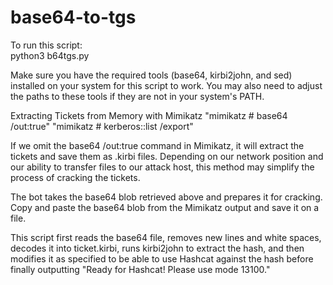 # base64-to-tgs
To run this script:<br>
python3 b64tgs.py 

Make sure you have the required tools (base64, kirbi2john, and sed) installed on your system for this script to work. You may also need to adjust the paths to these tools if they are not in your system's PATH.

Extracting Tickets from Memory with Mimikatz
"mimikatz # base64 /out:true"
"mimikatz # kerberos::list /export"

If we omit the base64 /out:true command in Mimikatz, it will extract the tickets and save them as .kirbi files. Depending on our network position and our ability to transfer files to our attack host, this method may simplify the process of cracking the tickets.

The bot takes the base64 blob retrieved above and prepares it for cracking. Copy and paste the base64 blob from the Mimikatz output and save it on a file.

This script first reads the base64 file, removes new lines and white spaces, decodes it into ticket.kirbi, runs kirbi2john to extract the hash, and then modifies it as specified to be able to use Hashcat against the hash before finally outputting "Ready for Hashcat! Please use mode 13100."
